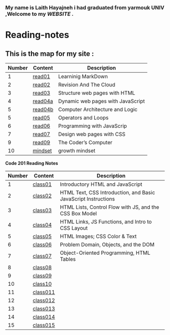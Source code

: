 ### My name is Laith Hayajneh i had graduated from yarmouk UNIV ,Welcome to my *WEBSITE* .
# **Reading-notes**




## This is the map for my site :


|Number | Content |Description|
|-------|---------|---------------|
|1|[read01](read01)|Learninig MarkDown|
|2|[read02](read02)|Revision And The Cloud|
|3|[read03](read03)|Structure web pages with HTML|
|4|[read04a](read04a)|Dynamic web pages with JavaScript|
|5|[read04b](read04b)|Computer Architecture and Logic|
|5|[read05](read05)|Operators and Loops|
|6|[read06](read06)|Programming with JavaScrip|
|7|[read07](read07)|Design web pages with CSS|
|9|[read09](read09)|The Coder’s Computer|
|10|[mindset](mindset.md)|growth mindset|

**Code 201 Reading Notes**



|Number | Content |Description|
|-------|---------|-----------|
|1|[class01](201/class-01)|Introductory HTML and JavaScript|
|2|[class02](201/class-02)|HTML Text, CSS Introduction, and Basic JavaScript Instructions|
|3|[class03](201/class-03)|HTML Lists, Control Flow with JS, and the CSS Box Model|
|4|[class04](201/class-04)|HTML Links, JS Functions, and Intro to CSS Layout |
|5|[class05](201/class-05)| HTML Images; CSS Color & Text|
|6|[class06](201/class-06)|Problem Domain, Objects, and the DOM|
|7|[class07](201/class-07)|Object-Oriented Programming, HTML Tables|
|8|[class08](201/class-08)|
|9|[class09](201/class-09)|
|10|[class10](201/class-10)|
|11|[class011](201/class-11)|
|12|[class012](201/class-12)|
|13|[class013](201/class-13)|
|14|[class014](201/class-14)|
|15|[class015](201/class-15)|


